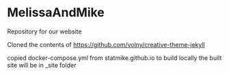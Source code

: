 # MelissaAndMike
 Repository for our website

Cloned the contents of https://github.com/volny/creative-theme-jekyll

copied docker-compose.yml from statmike.github.io to build locally
the built site will be in _site folder